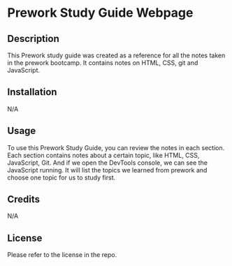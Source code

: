 # Prework Study Guide Webpage

## Description

This Prework study guide was created as a reference for all the notes taken in the prework bootcamp. It contains notes on HTML, CSS, git and JavaScript.

## Installation

N/A

## Usage

To use this Prework Study Guide, you can review the notes in each section. Each section contains notes about a certain topic, like HTML, CSS, JavaScript, Git. And if we open the DevTools console, we can see the JavaScript running. It will list the topics we learned from prework and choose one topic for us to study first.

## Credits

N/A

## License

Please refer to the license in the repo.
